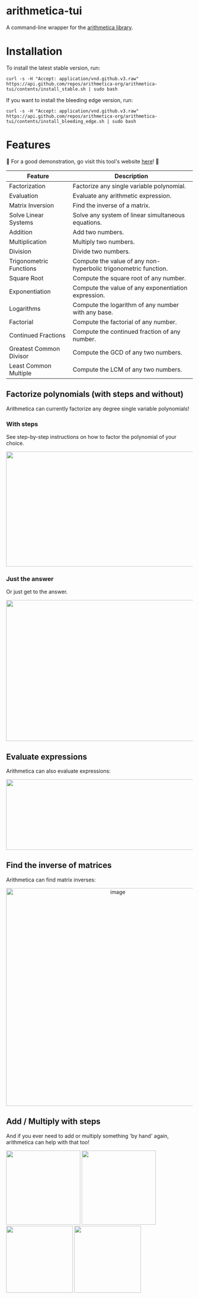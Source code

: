 # arithmetica-tui
A command-line wrapper for the [arithmetica library](https://github.com/avighnac/arithmetica).

# Installation

To install the latest stable version, run:
```
curl -s -H "Accept: application/vnd.github.v3.raw" https://api.github.com/repos/arithmetica-org/arithmetica-tui/contents/install_stable.sh | sudo bash
```

If you want to install the bleeding edge version, run:
```
curl -s -H "Accept: application/vnd.github.v3.raw" https://api.github.com/repos/arithmetica-org/arithmetica-tui/contents/install_bleeding_edge.sh | sudo bash
```

# Features

<p>
🔴 For a good demonstration, go visit this tool's website <a href="https://arithmetica-org.github.io/arithmetica-website/">here</a>! 🔴
</p>

| Feature | Description |
| --- | --- |
| Factorization | Factorize any single variable polynomial. |
| Evaluation | Evaluate any arithmetic expression. |
| Matrix Inversion | Find the inverse of a matrix. |
| Solve Linear Systems | Solve any system of linear simultaneous equations. |
| Addition | Add two numbers. |
| Multiplication | Multiply two numbers. | 
| Division | Divide two numbers. | 
| Trigonometric Functions | Compute the value of any non-hyperbolic trigonometric function. | 
| Square Root | Compute the square root of any number. | 
| Exponentiation | Compute the value of any exponentiation expression. | 
| Logarithms | Compute the logarithm of any number with any base. | 
| Factorial | Compute the factorial of any number. | 
| Continued Fractions | Compute the continued fraction of any number. | 
| Greatest Common Divisor | Compute the GCD of any two numbers. | 
| Least Common Multiple | Compute the LCM of any two numbers. | 

## Factorize polynomials (with steps and without)
Arithmetica can currently factorize any degree single variable polynomials!
### With steps
See step-by-step instructions on how to factor the polynomial of your choice.
<div align='center'>
  <img width="790" height="310" src='https://github.com/avighnac/arithmetica-tui/assets/74564976/b421a59e-f49b-498f-9dcc-82924e1e05be'>
</div>

### Just the answer
Or just get to the answer.
<div align='center'>
  <img width="790" height="380" src='https://github.com/avighnac/arithmetica-tui/assets/74564976/2c2129c6-1031-463d-9280-9f92f7d3d822'>
</div>

## Evaluate expressions
Arithmetica can also evaluate expressions:

<div align='center'>
  <img width="790" height="190" src='https://github.com/avighnac/arithmetica-tui/assets/74564976/5fc0e511-7869-4329-9462-5de9e73b8921'>
</div>

## Find the inverse of matrices
Arithmetica can find matrix inverses:

<div align='center'>
  <img width="587" alt="image" src="https://github.com/user-attachments/assets/0e9115a6-f424-4939-8045-1ae664120fc8" />
</div>


## Add / Multiply with steps
And if you ever need to add or multiply something 'by hand' again, arithmetica can help with that too!

<div align='left'>
  <img width="auto" height="200" src='https://github.com/avighnac/arithmetica-tui/assets/74564976/e9901a79-3ec1-45c0-8865-8acbe0dca4d3'>
  <img width="auto" height="200" src='https://github.com/avighnac/arithmetica-tui/assets/74564976/ffed3e6a-d253-445b-b35f-5b6046512f08'>
</div>

<div align='left'>
  <img width="auto" height="180" src='https://github.com/avighnac/arithmetica-tui/assets/74564976/5a5f56fa-ff49-468c-983a-98395bbdf84e'>
  <img width="auto" height="180" src='https://github.com/avighnac/arithmetica-tui/assets/74564976/2ea3fcc6-4e03-4ca6-82b2-9637bebe893c'>
</div>

